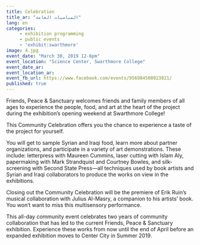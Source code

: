 ```yaml
---
title: Celebration
title_ar: "المناسبات العامة"
lang: en
categories:
     - exhibition programming
     - public events
     - 'exhibit:swarthmore'
image: 4.jpg
event_date: "March 30, 2019 12-6pm"
event_location: "Science Center, Swarthmore College"
event_date_ar:
event_location_ar:
event_fb_url: https://www.facebook.com/events/956984508023821/
published: true
---
```


Friends, Peace & Sanctuary welcomes friends and family members of all ages to experience the people, food, and art at the heart of the project during the exhibition’s opening weekend at Swarthmore College! 

This Community Celebration offers you the chance to experience a taste of the project for yourself. 

You will get to sample Syrian and Iraqi food, learn more about partner organizations, and participate in a variety of art demonstrations. These include: letterpress with Maureen Cummins, laser cutting with Islam Aly, papermaking with Mark Strandquist and Courtney Bowles, and silk-screening with Second State Press—all techniques used by book artists and Syrian and Iraqi collaborators to produce the works on view in the exhibitions.

Closing out the Community Celebration will be the premiere of Erik Ruin’s musical collaboration with Julius Al-Masry, a companion to his artists’ book. You won’t want to miss this multisensory performance. 

This all-day community event celebrates two years of community collaboration that has led to the current Friends, Peace & Sanctuary exhibition. Experience these works from now until the end of April before an expanded exhibition moves to Center City in Summer 2019.